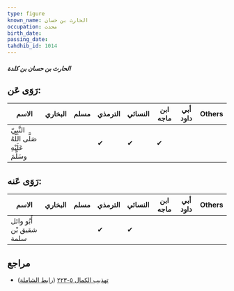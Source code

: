 ```yaml
---
type: figure
known_name: الحارث بن حسان
occupation: محدث
birth_date:
passing_date:
tahdhib_id: 1014
---
```

##### الحارث بن حسان بن كلدة

## رَوَى عَن:
| الاسم                                      | البخاري | مسلم | الترمذي | النسائي | ابن ماجه | أبي داود | Others |
| ------------------------------------------ | ------- | ---- | ------- | ------- | -------- | -------- | ------ |
| النَّبِيّ صَلَّى اللَّهُ عَلَيْهِ وسَلَّمَ |         |      | ✔       | ✔       | ✔        |          |        |
## رَوَى عَنه:
| الاسم                    | البخاري | مسلم | الترمذي | النسائي | ابن ماجه | أبي داود | Others |
| ------------------------ | ------- | ---- | ------- | ------- | -------- | -------- | ------ |
| أَبُو وائل شقيق بْن سلمة |         |      | ✔       | ✔       |          |          |        |
## مراجع
- [تهذيب الكمال ٥-٢٢٣](obsidian://open?vault=Tahdhib-al-Kamal&file=Figures/١٠١٤-الحارث%20بن%20حسان%20بن%20كلدة) ([رابط الشاملة](https://shamela.ws/book/3722/2301))